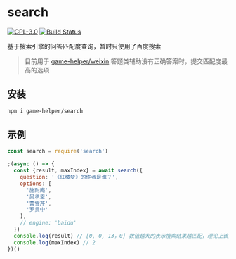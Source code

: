 # search

[![GPL-3.0](https://img.shields.io/badge/license-GPL--3.0-blue.svg)](LICENSE)
[![Build Status](https://travis-ci.org/game-helper/search.svg?branch=master)](https://travis-ci.org/game-helper/search)

基于搜索引擎的问答匹配度查询，暂时只使用了百度搜索

> 目前用于 [game-helper/weixin](https://github.com/game-helper/weixin) 答题类辅助没有正确答案时，提交匹配度最高的选项

## 安装

```bash
npm i game-helper/search
```

## 示例

```js
const search = require('search')

;(async () => {
  const {result, maxIndex} = await search({
    question: '《红楼梦》的作者是谁？',
    options: [
      '施耐庵',
      '吴承恩',
      '曹雪芹',
      '罗贯中'
    ],
    // engine: 'baidu' 
  })
  console.log(result) // [0, 0, 13，0] 数值越大的表示搜索结果越匹配，理论上该选项为正确答案的几率更高，但不保证 100% 正确
  console.log(maxIndex) // 2
})()
```

